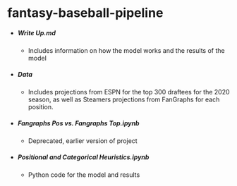 # fantasy-baseball-pipeline

- ##### Write Up.md

  - Includes information on how the model works and the results of the model

- ##### Data

  - Includes projections from ESPN for the top 300 draftees for the 2020 season, as well as Steamers projections from FanGraphs for each position.

- ##### Fangraphs Pos vs. Fangraphs Top.ipynb

  - Deprecated, earlier version of project

- ##### Positional and Categorical Heuristics.ipynb

  - Python code for the model and results